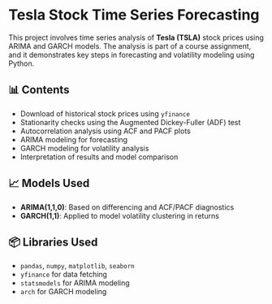 # Tesla Stock Time Series Forecasting

This project involves time series analysis of **Tesla (TSLA)** stock prices using ARIMA and GARCH models. The analysis is part of a course assignment, and it demonstrates key steps in forecasting and volatility modeling using Python.

## 📊 Contents

- Download of historical stock prices using `yfinance`
- Stationarity checks using the Augmented Dickey-Fuller (ADF) test
- Autocorrelation analysis using ACF and PACF plots
- ARIMA modeling for forecasting
- GARCH modeling for volatility analysis
- Interpretation of results and model comparison

## 📈 Models Used

- **ARIMA(1,1,0)**: Based on differencing and ACF/PACF diagnostics
- **GARCH(1,1)**: Applied to model volatility clustering in returns

## 📦 Libraries Used

- `pandas`, `numpy`, `matplotlib`, `seaborn`
- `yfinance` for data fetching
- `statsmodels` for ARIMA modeling
- `arch` for GARCH modeling
